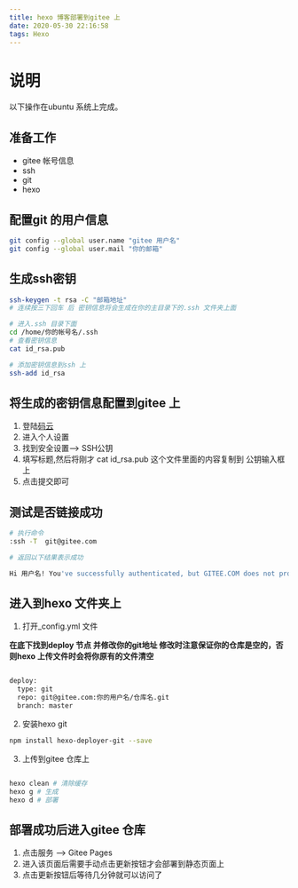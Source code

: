 ```yaml
---
title: hexo 博客部署到gitee 上
date: 2020-05-30 22:16:58
tags: Hexo
---
```


# 说明
以下操作在ubuntu 系统上完成。

## 准备工作

* gitee 帐号信息
* ssh
* git
* hexo

## 配置git 的用户信息
```bash
git config --global user.name "gitee 用户名"
git config --global user.mail "你的邮箱"
```

## 生成ssh密钥

```bash
ssh-keygen -t rsa -C "邮箱地址"
# 连续按三下回车 后 密钥信息将会生成在你的主目录下的.ssh 文件夹上面

# 进入.ssh 目录下面
cd /home/你的帐号名/.ssh
# 查看密钥信息
cat id_rsa.pub

# 添加密钥信息到ssh 上
ssh-add id_rsa

```

## 将生成的密钥信息配置到gitee 上
1. 登陆[码云](https://gitee.com)
2. 进入个人设置
3. 找到安全设置--> SSH公钥
4. 填写标题,然后将刚才 cat id_rsa.pub 这个文件里面的内容复制到 公钥输入框上
5. 点击提交即可

## 测试是否链接成功
``` bash
# 执行命令
:ssh -T  git@gitee.com

# 返回以下结果表示成功

Hi 用户名! You've successfully authenticated, but GITEE.COM does not provide shell access.

```

## 进入到hexo 文件夹上
1. 打开_config.yml 文件

**在底下找到deploy 节点 并修改你的git地址
修改时注意保证你的仓库是空的，否则hexo 上传文件时会将你原有的文件清空**
```bash

deploy:
  type: git
  repo: git@gitee.com:你的用户名/仓库名.git
  branch: master

```
2. 安装hexo git 
```bash
npm install hexo-deployer-git --save
```

3. 上传到gitee 仓库上

```bash

hexo clean # 清除缓存
hexo g # 生成
hexo d # 部署

```

## 部署成功后进入gitee 仓库

1. 点击服务 --> Gitee Pages
2. 进入该页面后需要手动点击更新按钮才会部署到静态页面上
3. 点击更新按钮后等待几分钟就可以访问了

